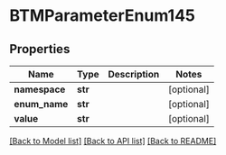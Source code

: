 # BTMParameterEnum145

## Properties
Name | Type | Description | Notes
------------ | ------------- | ------------- | -------------
**namespace** | **str** |  | [optional] 
**enum_name** | **str** |  | [optional] 
**value** | **str** |  | [optional] 

[[Back to Model list]](../README.md#documentation-for-models) [[Back to API list]](../README.md#documentation-for-api-endpoints) [[Back to README]](../README.md)


